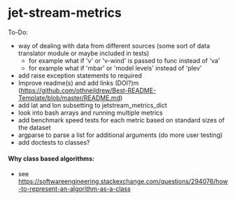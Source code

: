 # jet-stream-metrics

To-Do:
- way of dealing with data from different sources (some sort of data translator module or maybe included in tests)
    - for example what if 'v' or 'v-wind' is passed to func instead of 'va'
    - for example what if 'mbar' or 'model levels' instead of 'plev'
- add raise exception statements to required 
- Improve readme(s) and add links (DOI?)m (https://github.com/othneildrew/Best-README-Template/blob/master/README.md)
- add lat and lon subsetting to jetstream_metrics_dict
- look into bash arrays and running multiple metrics
- add benchmark speed tests for each metric based on standard sizes of the dataset
- argparse to parse a list for additional arguments (do more user testing)
- add doctests to classes?


#### Why class based algorithms:
- see https://softwareengineering.stackexchange.com/questions/294076/how-to-represent-an-algorithm-as-a-class
